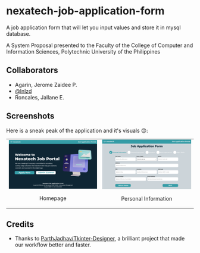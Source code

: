 # nexatech-job-application-form
 A job application form that will let you input values and store it in mysql database.

A System Proposal presented to the Faculty of the College of Computer and Information Sciences, Polytechnic University of the Philippines 

## Collaborators
* Agarin, Jerome Zaidee P. 
* [@lnlzd](https://github.com/lnlzd)
* Roncales, Jallane E. 

## Screenshots

Here is a sneak peak of the application and it's visuals 😍:

<table>
    <tr>
        <td>
            <img src="assets/readme-assets/screenshots/Homepage.png" alt="Homepage" />
            <br />
            <p align="center">Homepage</p></td>
        <td>
            <img src="assets/readme-assets/screenshots/Personal Information.png" alt="Personal Information" />
            <br />
            <p align="center">Personal Information</p></td>
    </tr>
</table>

## Credits
- Thanks to [ParthJadhav/Tkinter-Designer](https://github.com/ParthJadhav/Tkinter-Designer), a brilliant project that made our workflow better and faster.
